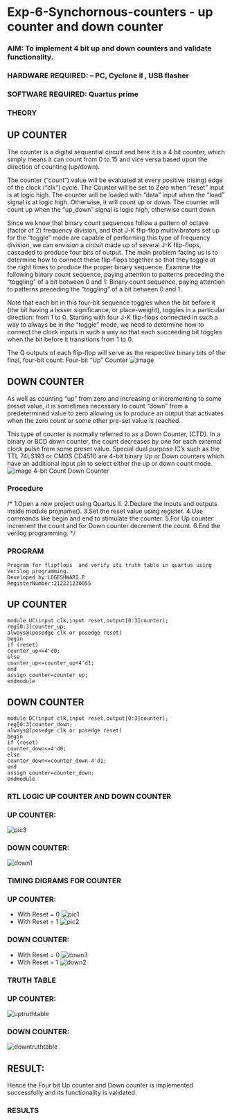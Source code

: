 # Exp-6-Synchornous-counters - up counter and down counter 
### AIM: To implement 4 bit up and down counters and validate  functionality.
### HARDWARE REQUIRED:  – PC, Cyclone II , USB flasher
### SOFTWARE REQUIRED:   Quartus prime
### THEORY 

## UP COUNTER 
The counter is a digital sequential circuit and here it is a 4 bit counter, which simply means it can count from 0 to 15 and vice versa based upon the direction of counting (up/down). 

The counter (“count“) value will be evaluated at every positive (rising) edge of the clock (“clk“) cycle.
The Counter will be set to Zero when “reset” input is at logic high.
The counter will be loaded with “data” input when the “load” signal is at logic high. Otherwise, it will count up or down.
The counter will count up when the “up_down” signal is logic high, otherwise count down

Since we know that binary count sequences follow a pattern of octave (factor of 2) frequency division, and that J-K flip-flop multivibrators set up for the “toggle” mode are capable of performing this type of frequency division, we can envision a circuit made up of several J-K flip-flops, cascaded to produce four bits of output.
The main problem facing us is to determine how to connect these flip-flops together so that they toggle at the right times to produce the proper binary sequence.
Examine the following binary count sequence, paying attention to patterns preceding the “toggling” of a bit between 0 and 1:
Binary count sequence, paying attention to patterns preceding the “toggling” of a bit between 0 and 1.

Note that each bit in this four-bit sequence toggles when the bit before it (the bit having a lesser significance, or place-weight), toggles in a particular direction: from 1 to 0.
Starting with four J-K flip-flops connected in such a way to always be in the “toggle” mode, we need to determine how to connect the clock inputs in such a way so that each succeeding bit toggles when the bit before it transitions from 1 to 0.

The Q outputs of each flip-flop will serve as the respective binary bits of the final, four-bit count:
Four-bit “Up” Counter
![image](https://user-images.githubusercontent.com/36288975/169644758-b2f4339d-9532-40c5-af40-8f4f8c942e2c.png)
## DOWN COUNTER 

As well as counting “up” from zero and increasing or incrementing to some preset value, it is sometimes necessary to count “down” from a predetermined value to zero allowing us to produce an output that activates when the zero count or some other pre-set value is reached.

This type of counter is normally referred to as a Down Counter, (CTD). In a binary or BCD down counter, the count decreases by one for each external clock pulse from some preset value. Special dual purpose IC’s such as the TTL 74LS193 or CMOS CD4510 are 4-bit binary Up or Down counters which have an additional input pin to select either the up or down count mode.
![image](https://user-images.githubusercontent.com/36288975/169644844-1a14e123-7228-4ed8-81a9-eb937dff4ac8.png)
4-bit Count Down Counter
### Procedure
/*
1.Open a new project using Quartus II.
2.Declare the inputs and outputs inside module projname().
3.Set the reset value using register.
4.Use commands like begin and end to stimulate the counter.
5.For Up counter increment the count and for Down counter decrement the count.
6.End the verilog programming.
*/
### PROGRAM 
```
Program for flipflops  and verify its truth table in quartus using Verilog programming.
Developed by:LOGESHWARI.P
RegisterNumber:212221230055 
```
## UP COUNTER
```
module UC(input clk,input reset,output[0:3]counter);  
reg[0:3]counter_up;  
always@(posedge clk or posedge reset)  
begin  
if (reset)  
counter_up<=4'd0;  
else   
counter_up<=counter_up+4'd1;  
end  
assign counter=counter_up;  
endmodule
```
## DOWN COUNTER
```
module DC(input clk,input reset,output[0:3]counter);  
reg[0:3]counter_down;  
always@(posedge clk or posedge reset)  
begin  
if (reset)  
counter_down<=4'd0;  
else   
counter_down<=counter_down-4'd1;  
end  
assign counter=counter_down;  
endmodule   
```
### RTL LOGIC UP COUNTER AND DOWN COUNTER  
### UP COUNTER:
![pic3](https://github.com/logeshwari2004/Exp-7-Synchornous-counters-/assets/94211349/04e60297-fa70-4614-ad90-7b337c8f1521)
### DOWN COUNTER:
![down1](https://github.com/logeshwari2004/Exp-7-Synchornous-counters-/assets/94211349/23deaa70-19dc-412c-91b3-788f9ab45c3e)
### TIMING DIGRAMS FOR COUNTER  
### UP COUNTER:
* With Reset = 0
![pic1](https://github.com/logeshwari2004/Exp-7-Synchornous-counters-/assets/94211349/2d24c614-0d26-4c68-826f-573b334de87f)
* With Reset = 1
![pic2](https://github.com/logeshwari2004/Exp-7-Synchornous-counters-/assets/94211349/6aaf4395-985c-401b-a9af-792e1cfa8723)
### DOWN COUNTER:
* With Reset = 0
![down3](https://github.com/logeshwari2004/Exp-7-Synchornous-counters-/assets/94211349/be4df8f7-19dc-4a72-ab26-a12413c2dad8)
* With Reset = 1
 ![down2](https://github.com/logeshwari2004/Exp-7-Synchornous-counters-/assets/94211349/308327f9-606b-4cb2-b2a5-9dcede3318f9)
### TRUTH TABLE 
### UP COUNTER:
![uptruthtable](https://github.com/logeshwari2004/Exp-7-Synchornous-counters-/assets/94211349/91676b60-e2b6-44d8-ad9d-d22d7898cb12)
### DOWN COUNTER:
![downtruthtable](https://github.com/logeshwari2004/Exp-7-Synchornous-counters-/assets/94211349/615d092b-3970-4dd6-9125-db8b5f157af0)
## RESULT:
Hence the Four bit Up counter and Down counter is implemented successfully and its functionality is validated.





### RESULTS 
